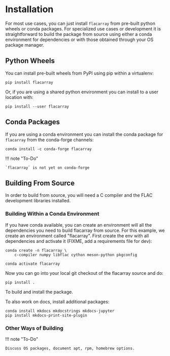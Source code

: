 # Installation

For most use cases, you can just install `flacarray` from pre-built python
wheels or conda packages. For specialized use cases or development it is
straightforward to build the package from source using either a conda
environment for dependencies or with those obtained through your OS package
manager.

## Python Wheels

You can install pre-built wheels from PyPI using pip within a virtualenv:

    pip install flacarray

Or, if you are using a shared python environment you can install to a user
location with:

    pip install --user flacarray

## Conda Packages

If you are using a conda environment you can install the conda package for
`flacarray` from the conda-forge channels:

    conda install -c conda-forge flacarray

!!! note "To-Do"

    `flacarray` is not yet on conda-forge

## Building From Source

In order to build from source, you will need a C compiler and the FLAC
development libraries installed.

### Building Within a Conda Environment

If you have conda available, you can create an environment will all the
dependencies you need to build flacarray from source. For this example, we
create an environment called "flacarray". First create the env with all
dependencies and activate it (FIXME, add a requirements file for dev):

    conda create -n flacarray \
        c-compiler numpy libflac cython meson-python pkgconfig

    conda activate flacarray

Now you can go into your local git checkout of the flacarray source and do:

    pip install .

To build and install the package.

To also work on docs, install additional packages:

    conda install mkdocs mkdocstrings mkdocs-jupyter
    pip install mkdocs-print-site-plugin

### Other Ways of Building

!!! note "To-Do"

    Discuss OS packages, document apt, rpm, homebrew options.
